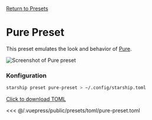 [Return to Presets](./README.md#pure)

# Pure Preset

This preset emulates the look and behavior of [Pure](https://github.com/sindresorhus/pure).

![Screenshot of Pure preset](/presets/img/pure-preset.png)

### Konfiguration

```sh
starship preset pure-preset > ~/.config/starship.toml
```

[Click to download TOML](/presets/toml/pure-preset.toml)

<<< @/.vuepress/public/presets/toml/pure-preset.toml
